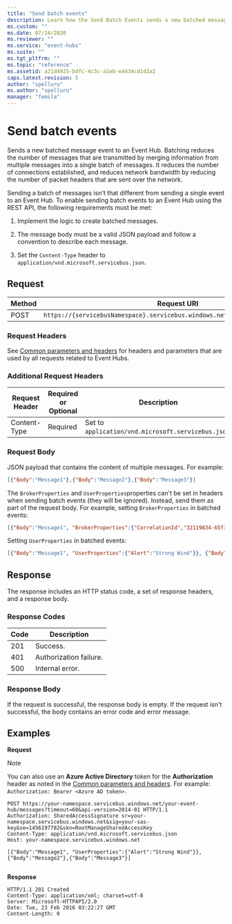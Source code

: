 ```yaml
---
title: "Send batch events"
description: Learn how the Send Batch Events sends a new batched message event to an Event Hub.
ms.custom: ""
ms.date: 07/14/2020
ms.reviewer: ""
ms.service: "event-hubs"
ms.suite: ""
ms.tgt_pltfrm: ""
ms.topic: "reference"
ms.assetid: a21d4925-bdfc-4c3c-a1eb-e4434cd1d2a2
caps.latest.revision: 5
author: "spelluru"
ms.author: "spelluru"
manager: "femila"
---
```

# Send batch events
Sends a new batched message event to an Event Hub. Batching reduces the number of messages that are transmitted by merging information from multiple messages into a single batch of messages. It reduces the number of connections established, and reduces network bandwidth by reducing the number of packet headers that are sent over the network.  
  
 Sending a batch of messages isn't that different from sending a single event to an Event Hub. To enable sending batch events to an Event Hub using the REST API, the following requirements must be met:  
  
1.  Implement the logic to create batched messages.  
  
2.  The message body must be a valid JSON payload and follow a convention to describe each message.  
  
3.  Set the `Content-Type` header to `application/vnd.microsoft.servicebus.json`.  
  
## Request  
  
|Method|Request URI|  
|------------|-----------------|  
|POST|`https://{servicebusNamespace}.servicebus.windows.net/{eventHubPath}/messages`|  
  
### Request Headers  
 See [Common parameters and headers](event-hubs-runtime-rest.md) for headers and parameters that are used by all requests related to Event Hubs.  
  
### Additional Request Headers  
  
|Request Header|Required or Optional|Description|  
|--------------------|--------------------------|-----------------|  
|Content-Type|Required|Set to `application/vnd.microsoft.servicebus.json`.|  
  
### Request Body  
 JSON payload that contains the content of multiple messages. For example:  
  
```json  
[{"Body":"Message1"},{"Body":"Message2"},{"Body":"Message3"}]  
```  
  
 The `BrokerProperties` and `UserProperties`properties can't be set in headers when sending batch events (they will be ignored). Instead, send them as part of the request body. For example, setting `BrokerProperties` in batched events:  
  
```json  
[{"Body":"Message1", "BrokerProperties":{"CorrelationId","32119834-65f3-48c1-b366-619df2e4c400"}},{"Body":"Message2"},{"Body":"Message3"}]  
```  
  
 Setting `UserProperties` in batched events:  
  
```json  
[{"Body":"Message1", "UserProperties":{"Alert":"Strong Wind"}}, {"Body":"Message2"}, {"Body":"Message3"}]  
```  
  
## Response  
 The response includes an HTTP status code, a set of response headers, and a response body.  
  
### Response Codes  
  
|Code|Description|  
|----------|-----------------|  
|201|Success.|  
|401|Authorization failure.|  
|500|Internal error.|  
  
### Response Body  
 If the request is successful, the response body is empty. If the request isn't successful, the body contains an error code and error message.  
  
## Examples  
 **Request**  

> [!NOTE]
> You can also use an **Azure Active Directory** token for the **Authorization** header as noted in the [Common parameters and headers](event-hubs-management-rest.md). For example: `Authorization: Bearer <Azure AD token>`.  

```  
POST https://your-namespace.servicebus.windows.net/your-event-hub/messages?timeout=60&api-version=2014-01 HTTP/1.1  
Authorization: SharedAccessSignature sr=your-namespace.servicebus.windows.net&sig=your-sas-key&se=1456197782&skn=RootManageSharedAccessKey  
Content-Type: application/vnd.microsoft.servicebus.json  
Host: your-namespace.servicebus.windows.net  
  
[{"Body":"Message1", "UserProperties":{"Alert":"Strong Wind"}},{"Body":"Message2"},{"Body":"Message3"}]  
  
```  
  
 **Response**  
  
```  
HTTP/1.1 201 Created  
Content-Type: application/xml; charset=utf-8  
Server: Microsoft-HTTPAPI/2.0  
Date: Tue, 23 Feb 2016 03:22:27 GMT  
Content-Length: 0  
  
```